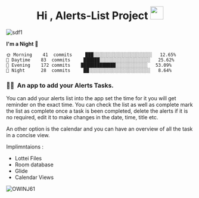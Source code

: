 
<h1 align="center">Hi , Alerts-List Project  <img src="https://media.giphy.com/media/hvRJCLFzcasrR4ia7z/giphy.gif" width="35"></h1>

![sdf1](https://user-images.githubusercontent.com/96925663/235403287-37ef651e-f884-44a2-bcd8-d58619e1d00d.png)

 <!--START_SECTION:waka-->
**I'm a Night 🦉** 

```text
🌞 Morning    41  commits     ███░░░░░░░░░░░░░░░░░░░░░░   12.65% 
🌆 Daytime    83  commits     ██████░░░░░░░░░░░░░░░░░░░   25.62% 
🌃 Evening    172 commits    █████████████░░░░░░░░░░░░   53.09% 
🌙 Night      28  commits     ██░░░░░░░░░░░░░░░░░░░░░░░   8.64%

```

### 🤝🏻 &nbsp;An app to add your Alerts Tasks. 


You can add your alerts list into the app set the time for it you will get reminder on the exact time. You can check the list as well as complete mark the list as complete once a task is been completed, delete the alerts if it is no required, edit it to make changes in the date, time, title etc. 

An other option is the calendar and you can have an overview of all the task in a concise view.


Implimntaions :

- Lottei Files
- Room database
- Glide
- Calendar Views


![OWINJ61](https://user-images.githubusercontent.com/96925663/226141005-80582903-26cc-4906-967c-b9161b7706f4.png)

